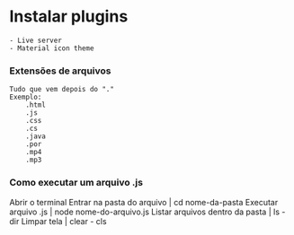 # Instalar plugins
    - Live server
    - Material icon theme

### Extensões de arquivos 
    Tudo que vem depois do "."
    Exemplo: 
        .html
        .js
        .css
        .cs
        .java
        .por
        .mp4
        .mp3


### Como executar um arquivo .js
Abrir o terminal
Entrar na pasta do arquivo | cd nome-da-pasta
Executar arquivo .js | node nome-do-arquivo.js
Listar arquivos dentro da pasta | ls - dir
Limpar tela | clear - cls